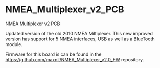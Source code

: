 # NMEA_Multiplexer_v2_PCB
NMEA Multiplexer v2 PCB

Updated version of the old 2010 NMEA Miltiplexer.
This new improved version has support for 5 NMEA interfaces, USB as well as a BlueTooth module.

Firmware for this board is can be found in the https://github.com/maxnil/NMEA_Multiplexer_v2.0_FW repository.
